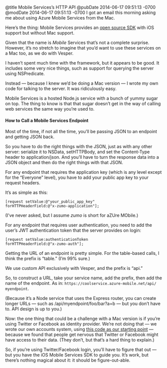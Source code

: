 @title Mobile Services’s HTTP API
@pubDate 2014-06-17 09:51:13 -0700
@modDate 2014-06-17 09:51:13 -0700
I got an email this morning asking me about using Azure Mobile Services from the Mac.

Here’s the thing: Mobile Services provides an [open source SDK](https://github.com/Azure/azure-mobile-services) with iOS support but without Mac support.

Given that the name is *Mobile* Services that’s not a complete surprise. However, it’s no stretch to imagine that you’d want to use these services on a Mac too, as we do with Vesper.

I haven’t spent much time with the framework, but it appears to be good. It includes some very nice things, such as support for querying the server using NSPredicate.

Instead — because I knew we’d be doing a Mac version — I wrote my own code for talking to the server. It was ridiculously easy.

Mobile Services is a hosted Node.js service with a bunch of yummy sugar on top. The thing to know is that that sugar doesn’t get in the way of calling web services the same way you’re used to.

#### How to Call a Mobile Services Endpoint

Most of the time, if not all the time, you’ll be passing JSON to an endpoint and getting JSON back.

So you have to do the right things with the JSON, just as with any other server: serialize it to NSData, setHTTPBody, and set the Content-Type header to application/json. And you’ll have to turn the response data into a JSON object and then do the right things with that JSON.

For any endpoint that requires the application key (which is any level except for the “Everyone” level), you have to add your public app key to your request headers.

It’s as simple as this:

<code>[request setValue:&#8203;@"your\_public\_app\_key" forHTTPHeaderField:&#8203;@"x-zumo-application"];</code>

(I’ve never asked, but I assume *zumo* is short for aZUre MObile.)

For any endpoint that requires user authentication, you need to add the user’s JWT authentication token that the server provides on login:

<code>[request setValue:&#8203;authentication&#8203;Token forHTTPHeaderField:&#8203;@"x-zumo-auth"];</code>

Getting the URL of an endpoint is pretty simple. For the table-based calls, I think the prefix is “table.” (I’m 99% sure.)

We use custom API exclusively with Vesper, and the prefix is “api.”

So, to construct a URL, take your service name, add the prefix, then add the name of the endpoint. As in: <code>https://coolservice.&#8203;azure-mobile.net/&#8203;api/&#8203;myendpoint</code>.

(Because it’s a Node service that uses the Express router, you can create longer URLs — such as /api/myendpoint/foo/bar?a=b — but you don’t have to. API design is up to you.)

Now: the one thing that could be a challenge with a Mac version is if you’re using Twitter or Facebook as identity provider. We’re not doing that — we wrote our own accounts system, using [this code as our starting point](http://www.thejoyofcode.com/Exploring_custom_identity_in_Mobile_Services_Day_12_.aspx) — because we found that people get nervous that Twitter or Facebook might have access to their data. (They don’t, but that’s a hard thing to explain.)

So, if you’re using Twitter/Facebook login, you’ll have to figure that out — but you have the iOS Mobile Services SDK to guide you. It’s work, but there’s nothing magical about it: it should be figure-out-able.
